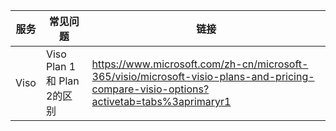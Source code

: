 |  服务 |常见问题|链接
| --- | ---- | ---|
| Viso | Viso Plan 1 和 Plan 2的区别 | https://www.microsoft.com/zh-cn/microsoft-365/visio/microsoft-visio-plans-and-pricing-compare-visio-options?activetab=tabs%3aprimaryr1 

